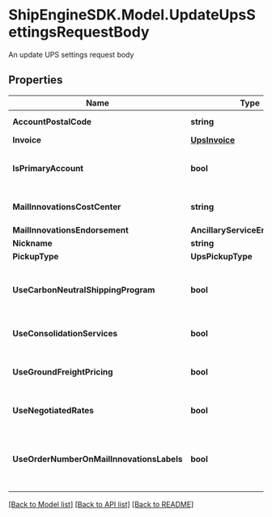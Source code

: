 # ShipEngineSDK.Model.UpdateUpsSettingsRequestBody
An update UPS settings request body

## Properties

Name | Type | Description | Notes
------------ | ------------- | ------------- | -------------
**AccountPostalCode** | **string** | account postal code | [optional] 
**Invoice** | [**UpsInvoice**](UpsInvoice.md) | The invoice | [optional] 
**IsPrimaryAccount** | **bool** | Indicates if this is the primary UPS account | [optional] 
**MailInnovationsCostCenter** | **string** | mail innovations cost center | [optional] 
**MailInnovationsEndorsement** | **AncillaryServiceEndorsement** |  | [optional] 
**Nickname** | **string** | nickname | [optional] 
**PickupType** | **UpsPickupType** |  | [optional] 
**UseCarbonNeutralShippingProgram** | **bool** | The use carbon neutral shipping program | [optional] 
**UseConsolidationServices** | **bool** | The use consolidation services | [optional] 
**UseGroundFreightPricing** | **bool** | The use ground freight pricing | [optional] 
**UseNegotiatedRates** | **bool** | The use negotiated rates | [optional] 
**UseOrderNumberOnMailInnovationsLabels** | **bool** | The use order number on mail innovations labels | [optional] 

[[Back to Model list]](../../README.md#documentation-for-models) [[Back to API list]](../../README.md#documentation-for-api-endpoints) [[Back to README]](../../README.md)


